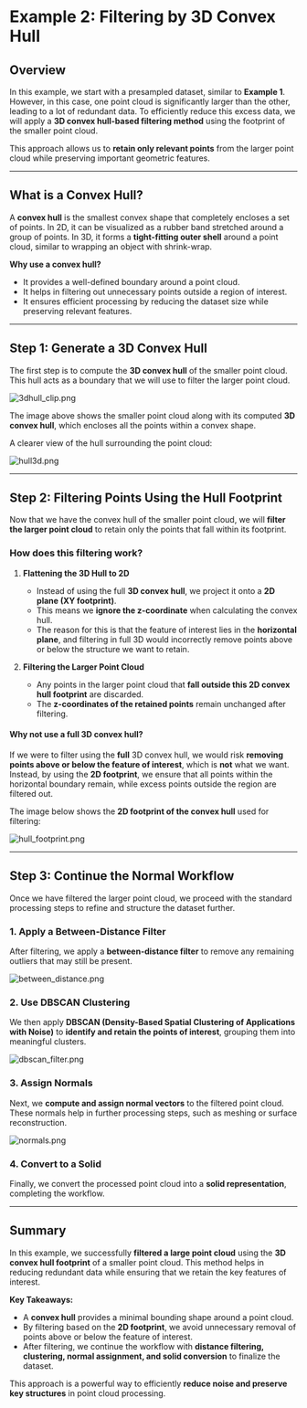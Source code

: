 # Example 2: Filtering by 3D Convex Hull  

## Overview  
In this example, we start with a presampled dataset, similar to **Example 1**. However, in this case, one point cloud is significantly larger than the other, leading to a lot of redundant data. To efficiently reduce this excess data, we will apply a **3D convex hull-based filtering method** using the footprint of the smaller point cloud.  

This approach allows us to **retain only relevant points** from the larger point cloud while preserving important geometric features.  

---

## What is a Convex Hull?  

A **convex hull** is the smallest convex shape that completely encloses a set of points. In 2D, it can be visualized as a rubber band stretched around a group of points. In 3D, it forms a **tight-fitting outer shell** around a point cloud, similar to wrapping an object with shrink-wrap.  

**Why use a convex hull?**  
- It provides a well-defined boundary around a point cloud.  
- It helps in filtering out unnecessary points outside a region of interest.  
- It ensures efficient processing by reducing the dataset size while preserving relevant features.  

---

## Step 1: Generate a 3D Convex Hull  

The first step is to compute the **3D convex hull** of the smaller point cloud. This hull acts as a boundary that we will use to filter the larger point cloud.  

![3dhull_clip.png](../images/example2/3dhull_clip.png)  

The image above shows the smaller point cloud along with its computed **3D convex hull**, which encloses all the points within a convex shape.  

A clearer view of the hull surrounding the point cloud:  

![hull3d.png](../images/example2/hull3d.png)  

---

## Step 2: Filtering Points Using the Hull Footprint  

Now that we have the convex hull of the smaller point cloud, we will **filter the larger point cloud** to retain only the points that fall within its footprint.  

### How does this filtering work?  

1. **Flattening the 3D Hull to 2D**  
   - Instead of using the full **3D convex hull**, we project it onto a **2D plane (XY footprint)**.  
   - This means we **ignore the z-coordinate** when calculating the convex hull.  
   - The reason for this is that the feature of interest lies in the **horizontal plane**, and filtering in full 3D would incorrectly remove points above or below the structure we want to retain.  

2. **Filtering the Larger Point Cloud**  
   - Any points in the larger point cloud that **fall outside this 2D convex hull footprint** are discarded.  
   - The **z-coordinates of the retained points** remain unchanged after filtering.  

#### Why not use a full 3D convex hull?  
If we were to filter using the **full** 3D convex hull, we would risk **removing points above or below the feature of interest**, which is **not** what we want. Instead, by using the **2D footprint**, we ensure that all points within the horizontal boundary remain, while excess points outside the region are filtered out.  

The image below shows the **2D footprint of the convex hull** used for filtering:  

![hull_footprint.png](../images/example2/hull_footprint.png)  

---

## Step 3: Continue the Normal Workflow  

Once we have filtered the larger point cloud, we proceed with the standard processing steps to refine and structure the dataset further.  

### 1. Apply a Between-Distance Filter  
After filtering, we apply a **between-distance filter** to remove any remaining outliers that may still be present.  

![between_distance.png](../images/example2/between_distance.png)  

### 2. Use DBSCAN Clustering  
We then apply **DBSCAN (Density-Based Spatial Clustering of Applications with Noise)** to **identify and retain the points of interest**, grouping them into meaningful clusters.  

![dbscan_filter.png](../images/example2/dbscan_filter.png)  

### 3. Assign Normals  
Next, we **compute and assign normal vectors** to the filtered point cloud. These normals help in further processing steps, such as meshing or surface reconstruction.  

![normals.png](../images/example2/normals.png)  

### 4. Convert to a Solid  
Finally, we convert the processed point cloud into a **solid representation**, completing the workflow.  

---

## Summary  

In this example, we successfully **filtered a large point cloud** using the **3D convex hull footprint** of a smaller point cloud. This method helps in reducing redundant data while ensuring that we retain the key features of interest.  

**Key Takeaways:**  
- A **convex hull** provides a minimal bounding shape around a point cloud.  
- By filtering based on the **2D footprint**, we avoid unnecessary removal of points above or below the feature of interest.  
- After filtering, we continue the workflow with **distance filtering, clustering, normal assignment, and solid conversion** to finalize the dataset.  

This approach is a powerful way to efficiently **reduce noise and preserve key structures** in point cloud processing.  
